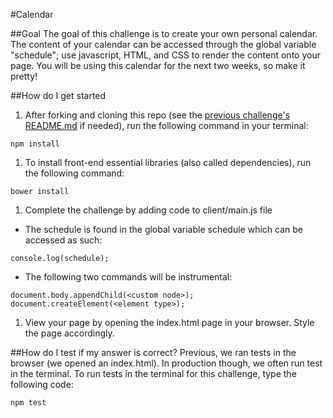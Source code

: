 #Calendar

##Goal
The goal of this challenge is to create your own personal calendar. The content of your calendar can be accessed through the global variable "schedule"; use javascript, HTML, and CSS to render the content onto your page. You will be using this calendar for the next two weeks, so make it pretty!

##How do I get started
1. After forking and cloning this repo (see the [previous challenge's README.md](https://github.com/CodesmithLLC/unit-1-js-fundamentals) if needed), run the following command in your terminal:
  ````
  npm install
  ````
1. To install front-end essential libraries (also called dependencies), run the following command:
  ````
  bower install
  ````

1. Complete the challenge by adding code to client/main.js file

  - The schedule is found in the global variable schedule which can be accessed as such:
  ````
  console.log(schedule);
  ````

  - The following two commands will be instrumental:
  ````
  document.body.appendChild(<custom node>);
  document.createElement(<element type>);
  ````

1. View your page by opening the index.html page in your browser. Style the page accordingly.

##How do I test if my answer is correct?
Previous, we ran tests in the browser (we opened an index.html). In production though, we often run test in the terminal. To run tests in the terminal for this challenge, type the following code:
````
npm test
````
